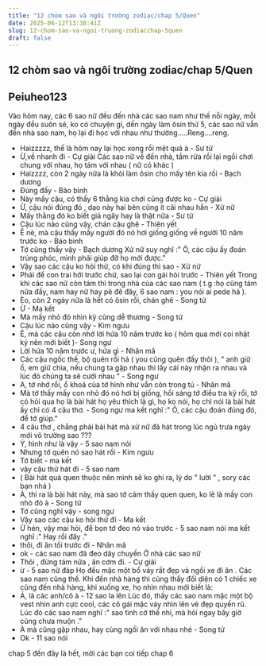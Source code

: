 ```yaml
---
title: "12 chòm sao và ngôi trường zodiac/chap 5/Quen"
date: 2025-06-12T13:30:41Z
slug: 12-chom-sao-va-ngoi-truong-zodiacchap-5quen
draft: false
---
```


## 12 chòm sao và ngôi trường zodiac/chap 5/Quen

## Peiuheo123

Vào hôm nay, các 6 sao nữ đều đến nhà các sao nam như thế nỗi ngày, mỗi ngày đều suôn sẻ, ko có chuyện gì, dến ngày làm ôsin thứ 5, các sao nữ vẫn đến nhà sao nam, họ lại đi học với nhau như thường.....Reng....reng. 
- Haizzzzz, thế là hôm nay lại học xong rồi mệt quá à - Sư tử
- Ừ,về nhanh đi - Cự giải
Các sao nữ về đến nhà, tắm rửa rồi lại ngồi chơi chung với nhau, họ tám với nhau ( nữ có khác )
- Haizzzz, còn 2 ngày nữa là khỏi làm ôsin cho mấy tên kia rồi - Bạch dương
- Đúng đấy - Bảo bình
- Này mấy cậu, có thấy 6 thằng kia chơi cũng được ko - Cự giải
- Ừ, cậu nói đúng đó , dạo này hai bên cũng ít cãi nhau hẳn - Xử nữ
- Mấy thằng đó ko biết giả ngây hay là thật nữa - Sư tử
- Cậu lúc nào cũng vậy, chán cậu ghê - Thiên yết
- Ê nè, mà cậu thấy mấy người đó nó hơi giống giống về người 10 năm trước ko - Bảo bình
- Tớ cũng thấy vậy - Bạch dương
Xử nữ suy nghĩ :" Ô, các cậu ấy đoán trúng phóc, mình phải giúp đỡ họ mới được."
- Vậy sao các cậu ko hỏi thử, có khi đúng thì sao - Xử nữ
- Phải để con trai hởi trước chứ, sao lại con gái hỏi trước - Thiên yết
Trong khi các sao nữ còn tám thì trong nhà của các sao nam ( t.g :họ cũng tám nữa đấy, nam hay nữ hay pê đê đây, 6 sao nam : you nói ai pede hả ).
- Èo, còn 2 ngày nữa là hết có ôsin rồi, chán ghê - Song tử
- Ừ - Ma kết
- Mà mấy nhỏ đó nhìn kỹ cũng dễ thương - Song tử
- Cậu lúc nào cũng vậy - Kim ngưu
- Ê, mà các cậu còn nhớ lời hứa 10 năm trước ko ( hôm qua mới coi nhật ký nên mới biết )- Song ngư
- Lời hứa 10 năm trước ư, hứa gì - Nhân mã
- Các cậu ngốc thế, bộ quên rồi hả ( you cũng quên đấy thôi ), " anh giữ ổ, em giữ chìa, nếu chúng ta gặp nhau thì lấy cái này nhận ra nhau và lúc đó chúng ta sẽ cưới nhau " - Song ngư
- A, tớ nhớ rồi, ổ khoá của tớ hình như vẫn còn trong tủ - Nhân mã
- Mà tớ thấy mấy con nhỏ đó nó hơi bị giống, hồi sáng tớ điều tra kỹ rồi, tớ có hỏi qua họ là bài hát họ yêu thích là gì, họ ko nói, họ chỉ nói là bài hát ấy chỉ có 4 câu thơ. - Song ngư
ma kết nghĩ :" Ô, các cậu đoán đúng đó, để tớ giúp."
- 4 câu thơ , chẳng phải bài hát mà xử nữ đã hát trong lúc ngủ trưa ngày mới vô trường sao ???
- Ý, hình như là vậy - 5 sao nam nói
- Nhưng tớ quên nó sao hát rồi - Kim ngưu
- Tớ biết - ma kết
- vậy cậu thử hát đi - 5 sao nam
- ( Bài hát quá quen thuộc nên mình sẽ ko ghi ra, lý do " lười " , sory các bạn nhá )
- À, thì ra là bài hát này, mà sao tớ cảm thấy quen quen, ko lẽ là mấy con nhỏ đó à - Song tử
- Tớ cũng nghĩ vậy - song ngư
- Vậy sao các cậu ko hỏi thử đi - Ma kết
- Ừ hén, vậy mai hỏi, để bọn tớ đeo nó vào trước - 5 sao nam nói
ma kết nghĩ :" Hay rồi đây ."
- thôi, đi ăn tối trước đi - Nhân mã
- ok - các sao nam đã đeo dây chuyền
Ở nhà các sao nữ
- Thôi , đừng tám nữa , ăn cơm đi. - Cự giải
- ừ - 5 sao nữ đáp
Họ đều mặc một bổ váy rất đẹp và ngồi xe đi ăn .
Các sao nam cũng thế.
Khi đến nhà hàng thì cũng thấy đối diện có 1 chiếc xe cũng đến nhà hàng, khi xuống xe, họ nhìn nhau mới biết là:
- Á, là các anh/cô à - 12 sao la lên
Lúc đó, thấy các sao nam mặc một bộ vest nhìn anh cực cool, các cô gái mặc váy nhìn lên vẻ đẹp quyến rũ. Lúc đó các sao nam nghĩ :" sao tình cờ thế nhỉ, mà hỏi ngay bây giờ cũng chưa muộn ."
- À mà cũng gặp nhau, hay cùng ngồi ăn với nhau nhé - Song tử 
- Ok - 11 sao nói

 chap 5 đến đây là hết, mời các bạn coi tiếp chap 6
